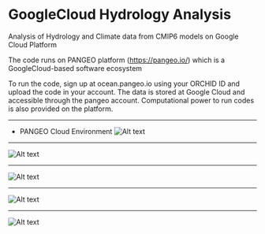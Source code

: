 # GoogleCloud Hydrology Analysis

Analysis of Hydrology and Climate data from CMIP6 models on Google Cloud Platform

The code runs on PANGEO platform (https://pangeo.io/) which is a GoogleCloud-based software ecosystem 

To run the code, sign up at ocean.pangeo.io using your ORCHID ID and upload the code in your account. The data is stored at Google Cloud and accessible through the pangeo account. Computational power to run codes is also provided on the platform. 

---------------------------------------------------------------------------------------------------------
* PANGEO Cloud Environment
![Alt text](https://raw.githubusercontent.com/behzadasd/GoogleCloud_Hydrology_Analysis/master/Figures/PANGEO_env.png)

---------------------------------------------------------------------------------------------------------

![Alt text](https://raw.githubusercontent.com/behzadasd/GoogleCloud_Hydrology_Analysis/master/Figures/CMIP6_precipitation_1.png)

---------------------------------------------------------------------------------------------------------

![Alt text](https://raw.githubusercontent.com/behzadasd/GoogleCloud_Hydrology_Analysis/master/CMIP6_precipitation_2.png)

---------------------------------------------------------------------------------------------------------

![Alt text](https://raw.githubusercontent.com/behzadasd/GoogleCloud_Hydrology_Analysis/master/CMIP6_SST_1.png)

---------------------------------------------------------------------------------------------------------

![Alt text](https://raw.githubusercontent.com/behzadasd/GoogleCloud_Hydrology_Analysis/master/CMIP6_Winds_1.png)
